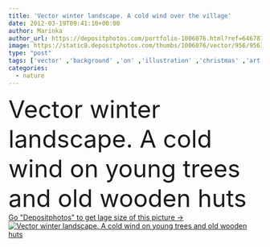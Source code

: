 ```yaml
---
title: 'Vector winter landscape. A cold wind over the village'
date: 2012-03-19T09:41:10+00:00
author: Marinka
author_url: https://depositphotos.com/portfolio-1006076.html?ref=64678756
image: https://static8.depositphotos.com/thumbs/1006076/vector/956/9561147/api_thumb_450.jpg?forcejpeg=true
type: "post"
tags: ['vector' ,'background' ,'on' ,'illustration' ,'christmas' ,'art' ,'young' ,'field' ,'nature' ,'garden' ,'plant' ,'rural' ,'wind' ,'wooden' ,'tree' ,'old' ,'rustic' ,'vintage' ,'landscape' ,'cold' ,'over' ,'trees' ,'cool' ,'frost' ,'snow' ,'village' ,'winter' ,'house' ,'farm' ,'roof' ,'drawing' ,'wood' ,'cottage' ,'artwork' ,'fence' ,'birch' ,'sketch' ,'branches' ,'country' ,'snowstorm' ,'snowdrift' ,'blizzard' ,'the' ,'drawings' ,'steppe' ,'a' ,'and' ,'hut' ,'barn' ,'engraving' ]
categories: 
  - nature
---
```

<div aling="center">
            <font size="60"> Vector winter landscape. A cold wind on young trees and old wooden huts</font>   
</div>
<div>
    <a href='https://static8.depositphotos.com/thumbs/1006076/vector/956/9561147/api_thumb_450.jpg?forcejpeg=true?ref=64678756' target=_blank > Go "Depositphotos" to get lage size of this picture ->
        <img href='https://static8.depositphotos.com/thumbs/1006076/vector/956/9561147/api_thumb_450.jpg?forcejpeg=true?ref=64678756' src='https://static8.depositphotos.com/1006076/956/v/950/depositphotos_9561147-stock-illustration-vector-winter-landscape-a-cold.jpg?forcejpeg=true' alt='Vector winter landscape. A cold wind on young trees and old wooden huts' >
    </a>
</div>
